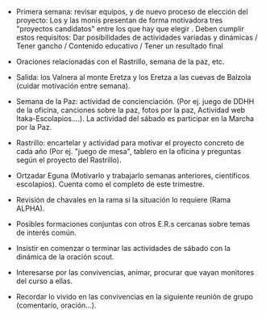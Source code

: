 [nombre]: <> (Segundo Trimestre)
[sidebar]: <> (2º trimestre)
[icon]: <> (fa-2)
[exit]: <> (exit)

- Primera semana: revisar equipos, y de nuevo proceso de elección del proyecto: Los y las monis presentan de forma motivadora tres "proyectos candidatos" entre los que hay que elegir . Deben cumplir estos requisitos: Dar posibilidades de actividades variadas y dinámicas / Tener gancho / Contenido educativo / Tener un resultado final

- Oraciones relacionadas con el Rastrillo, semana de la paz, etc.

- Salida: los Valnera al monte Eretza y los Eretza a las cuevas de Balzola (cuidar motivación entre semana).

- Semana de la Paz: actividad de concienciación. (Por ej. juego de DDHH de la oficina, canciones sobre la paz, fotos por la paz, Actividad web Itaka-Escolapios....). La actividad del sábado es participar en la Marcha por la Paz.

- Rastrillo: encartelar y actividad para motivar el proyecto concreto de cada año (Por ej. "juego de mesa", tablero en la oficina y preguntas según el proyecto del Rastrillo).

- Ortzadar Eguna (Motivarlo y trabajarlo semanas anteriores, científicos escolapios). Cuenta como el completo de este trimestre.

- Revisión de chavales en la rama si la situación lo requiere (Rama ALPHA).

- Posibles formaciones conjuntas con otros E.R.s cercanas sobre temas de interés común.

- Insistir en comenzar o terminar las actividades de sábado con la dinámica de la oración scout.

- Interesarse por las convivencias, animar, procurar que vayan monitores del curso a ellas.

- Recordar lo vivido en las convivencias  en la siguiente reunión de grupo (comentario, oración...).
